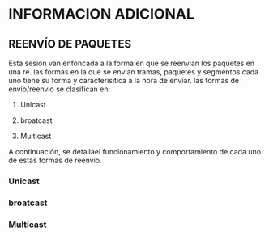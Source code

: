 # INFORMACION ADICIONAL 


## REENVÍO DE PAQUETES

Esta sesion van enfoncada a la forma en que se reenvian los paquetes en una re. las formas en la que se envian tramas, paquetes y segmentos  cada uno tiene su forma y caracterisitica a la hora de enviar. las formas de envio/reenvio se clasifican en:

1. Unicast

2. broatcast

3. Multicast

A continuación, se detallael funcionamiento y comportamiento de cada uno de estas formas de reenvio.


### Unicast

### broatcast

### Multicast
